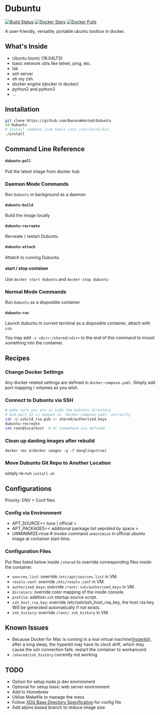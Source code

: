 # Dubuntu

[![Build Status](https://travis-ci.org/BananaWanted/Dubuntu.svg)](https://travis-ci.org/BananaWanted/Dubuntu) [![Docker Stars](https://img.shields.io/docker/stars/bananawanted/dubuntu.svg)](https://hub.docker.com/r/bananawanted/dubuntu/) [![Docker Pulls](https://img.shields.io/docker/pulls/bananawanted/dubuntu.svg)](https://hub.docker.com/r/bananawanted/dubuntu/) 

A user-friendly, versatile, portable ubuntu toolbox in docker.

## What's Inside
- Ubuntu bionic (18.04LTS)
- basic network utils like telnet, ping, etc.
- lsb
- ssh server
- oh my zsh
- docker engine (docker in docker)
- python2 and python3
- ...


## Installation
```bash
git clone https://github.com/BananaWanted/Dubuntu
cd Dubuntu
# Install command line tools into /usr/local/bin
./install
```

## Command Line Reference

#### `dubuntu-pull`
Pull the latest image from docker hub

### Daemon Mode Commands
Run `Dubuntu` in background as a daemon

#### `dubuntu-build`
Build the image locally

#### `dubuntu-recreate`
Recreate / restart Dubuntu

#### `dubuntu-attach`
Attatch to running Dubuntu

#### start / stop container
Use `docker start dubuntu` and `docker stop dubuntu`

### Normal Mode Commands
Run `Dubuntu` as a disposible container

#### `dubuntu-run`
Launch dubuntu in current terminal as a disposible container, attach with `zsh`.

You may add `-v <dir>:/shared/<dir>` to the end of this command to mount something into the container.

## Recipes
### Change Docker Settings
Any docker related settings are defined in `docker-compose.yaml`. Simply add port mapping / volumes as you wish.

### Connect to Dubuntu via SSH
```bash
# make sure you are in side the Dubuntu directory
# And port 22 is mapped in `docker-compose.yaml` correctly
cat ~/.ssh/id_rsa.pub >> shared/authorized_keys
dubuntu-recreate
ssh root@localhost	# or somewhere you defined
```

### Clean up danling images after rebuild
`docker rmi $(docker images -q -f dangling=true)`

### Move Dubuntu Git Repo to Another Location
simply re-run `install.sh`

## Configurations
Priority: ENV > Conf files

### Config via Environment
- APT_SOURCE=< tuna | official >
- APT_PACKAGES=< additional package list seprated by space >
- UNMINIMIZE=true	# invoke command `unminimize` in official ubuntu image at container start time.

### Configuration Files
Put files listed below inside `/shared` to override corresponding files inside the container.
- `sources.list`: override `/etc/apt/sources.list` in VM.
- `resolv.conf`: override `/etc/resolv.conf` in VM.
- `authorized_keys`: override `/root/.ssh/authorized_keys` in VM.
- `dircolors`: override color mapping of the inside console.
- `profile`: addition `zsh` startup source script.
- `ssh_host_rsa_key`: override /etc/ssh/ssh_host_rsa_key, the host rsa key. Will be generated automatically if not exists.
- `zsh_history`: override `/root/.zsh_history` in VM.

## Known Issues
- Because Docker for Mac is running in a real virtual machine([hyperkit](https://github.com/moby/hyperkit)), after a long sleep, the hyperkit may have its clock drift, which may cause the ssh connection fails. restart the container to workaround.
- `/shared/zsh_history` currently not working

## TODO
- Option for setup node.js dev environment
- Optional for setup basic web server environment
- Add to Homebrew
- Utilize Makefile to manage the mess
- Follow [XDG Base Directory Specification](https://specifications.freedesktop.org/basedir-spec/basedir-spec-0.6.html) for config file
- Add alpine based branch to reduce image size

